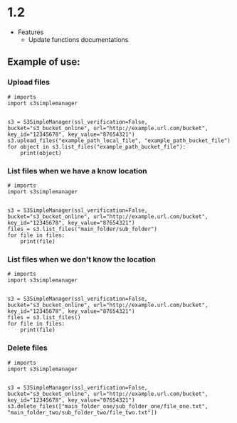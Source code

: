 # 1.2
* Features
    * Update functions documentations

## Example of use:

### Upload files
```
# imports
import s3simplemanager


s3 = S3SimpleManager(ssl_verification=False, bucket="s3_bucket_online", url="http://example.url.com/bucket", key_id="12345678", key_value="87654321")
s3.upload_files("example_path_local_file", "example_path_bucket_file")
for object in s3.list_files("example_path_bucket_file"):
    print(object)
```

### List files when we have a know location
```
# imports
import s3simplemanager


s3 = S3SimpleManager(ssl_verification=False, bucket="s3_bucket_online", url="http://example.url.com/bucket", key_id="12345678", key_value="87654321")
files = s3.list_files("main_folder/sub_folder")
for file in files:
    print(file)
```

### List files when we don't know the location
```
# imports
import s3simplemanager


s3 = S3SimpleManager(ssl_verification=False, bucket="s3_bucket_online", url="http://example.url.com/bucket", key_id="12345678", key_value="87654321")
files = s3.list_files()
for file in files:
    print(file)
```

### Delete files
```
# imports
import s3simplemanager


s3 = S3SimpleManager(ssl_verification=False, bucket="s3_bucket_online", url="http://example.url.com/bucket", key_id="12345678", key_value="87654321")
s3.delete_files(["main_folder_one/sub_folder_one/file_one.txt", "main_folder_two/sub_folder_two/file_two.txt"])
```
